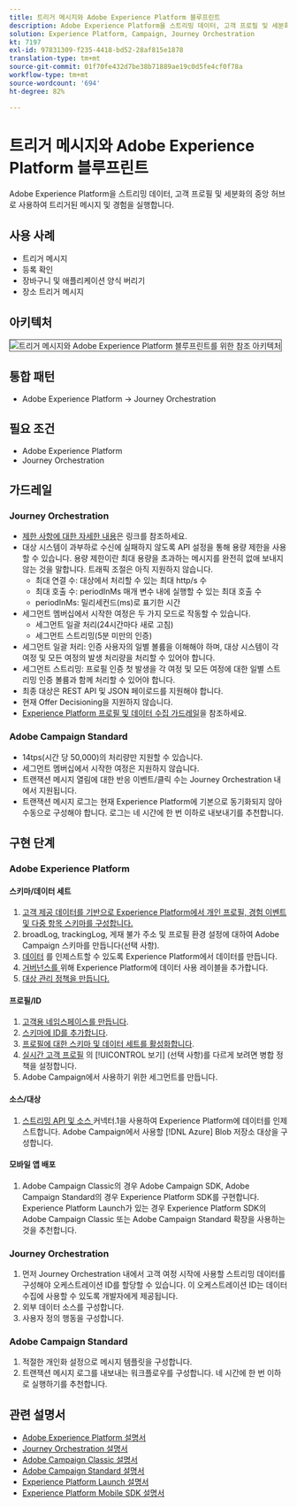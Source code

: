 ```yaml
---
title: 트리거 메시지와 Adobe Experience Platform 블루프린트
description: Adobe Experience Platform을 스트리밍 데이터, 고객 프로필 및 세분화의 중앙 허브로 사용하여 트리거된 메시지 및 경험을 실행합니다.
solution: Experience Platform, Campaign, Journey Orchestration
kt: 7197
exl-id: 97831309-f235-4418-bd52-28af815e1878
translation-type: tm+mt
source-git-commit: 01f70fe432d7be38b71889ae19c0d5fe4cf0f78a
workflow-type: tm+mt
source-wordcount: '694'
ht-degree: 82%

---
```


# 트리거 메시지와 Adobe Experience Platform 블루프린트

Adobe Experience Platform을 스트리밍 데이터, 고객 프로필 및 세분화의 중앙 허브로 사용하여 트리거된 메시지 및 경험을 실행합니다.

## 사용 사례

* 트리거 메시지
* 등록 확인
* 장바구니 및 애플리케이션 양식 버리기
* 장소 트리거 메시지

## 아키텍처

<img src="assets/triggered.svg" alt="트리거 메시지와 Adobe Experience Platform 블루프린트를 위한 참조 아키텍처" style="border:1px solid #4a4a4a" />

## 통합 패턴

* Adobe Experience Platform -> Journey Orchestration

## 필요 조건

* Adobe Experience Platform
* Journey Orchestration

## 가드레일

### Journey Orchestration

* [제한 사항에 대한 자세한 내용](https://experienceleague.adobe.com/docs/journeys/using/starting-with-journeys/limitations.html?lang=ko#starting-with-journeys)은 링크를 참조하세요.
* 대상 시스템이 과부하로 수신에 실패하지 않도록 API 설정을 통해 용량 제한을 사용할 수 있습니다. 용량 제한이란 최대 용량을 초과하는 메시지를 완전히 없애 보내지 않는 것을 말합니다. 트래픽 조절은 아직 지원하지 않습니다.
   * 최대 연결 수: 대상에서 처리할 수 있는 최대 http/s 수
   * 최대 호출 수: periodInMs 매개 변수 내에 실행할 수 있는 최대 호출 수
   * periodInMs: 밀리세컨드(ms)로 표기한 시간
* 세그먼트 멤버십에서 시작한 여정은 두 가지 모드로 작동할 수 있습니다.
   * 세그먼트 일괄 처리(24시간마다 새로 고침)
   * 세그먼트 스트리밍(5분 미만의 인증)
* 세그먼트 일괄 처리: 인증 사용자의 일별 볼륨을 이해해야 하며, 대상 시스템이 각 여정 및 모든 여정의 발생 처리량을 처리할 수 있어야 합니다.
* 세그먼트 스트리밍: 프로필 인증 첫 발생을 각 여정 및 모든 여정에 대한 일별 스트리밍 인증 볼륨과 함께 처리할 수 있어야 합니다.
* 최종 대상은 REST API 및 JSON 페이로드를 지원해야 합니다.
* 현재 Offer Decisioning을 지원하지 않습니다.
* [Experience Platform 프로필 및 데이터 수집 가드레일](https://experienceleague.adobe.com/docs/experience-platform/profile/guardrails.html?lang=ko)을 참조하세요.

### Adobe Campaign Standard

* 14tps(시간 당 50,000)의 처리량만 지원할 수 있습니다.
* 세그먼트 멤버십에서 시작한 여정은 지원하지 않습니다.
* 트랜잭션 메시지 열림에 대한 반응 이벤트/클릭 수는 Journey Orchestration 내에서 지원됩니다.
* 트랜잭션 메시지 로그는 현재 Experience Platform에 기본으로 동기화되지 않아 수동으로 구성해야 합니다. 로그는 네 시간에 한 번 이하로 내보내기를 추천합니다.


## 구현 단계

### Adobe Experience Platform

#### 스키마/데이터 세트

1. [고객 제공 데이터를 기반으로 Experience Platform에서 개인 프로필, 경험 이벤트 및 다중 항목 스키마를 구성합니다.](https://experienceleague.adobe.com/docs/platform-learn/tutorials/schemas/create-a-schema.html)
1. broadLog, trackingLog, 게재 불가 주소 및 프로필 환경 설정에 대하여 Adobe Campaign 스키마를 만듭니다(선택 사항).
1. [데이터](https://experienceleague.adobe.com/docs/platform-learn/tutorials/data-ingestion/create-datasets-and-ingest-data.html) 를 인제스트할 수 있도록 Experience Platform에서 데이터를 만듭니다.
1. [거버넌스를 ](https://experienceleague.adobe.com/docs/platform-learn/tutorials/data-governance/classify-data-using-governance-labels.html) 위해 Experience Platform에 데이터 사용 레이블을 추가합니다.
1. [대상 관리 정책을 만듭니다.](https://experienceleague.adobe.com/docs/platform-learn/tutorials/data-governance/create-data-usage-policies.html)

#### 프로필/ID

1. [고객용 네임스페이스를 만듭니다](https://experienceleague.adobe.com/docs/platform-learn/tutorials/identities/label-ingest-and-verify-identity-data.html).
1. [스키마에 ID를 추가합니다](https://experienceleague.adobe.com/docs/platform-learn/tutorials/identities/label-ingest-and-verify-identity-data.html).
1. [프로필에 대한 스키마 및 데이터 세트를 활성화합니다](https://experienceleague.adobe.com/docs/platform-learn/tutorials/profiles/bring-data-into-the-real-time-customer-profile.html).
1. [실시간 고객 프로필](https://experienceleague.adobe.com/docs/platform-learn/tutorials/profiles/create-merge-policies.html) 의  [!UICONTROL 보기] (선택 사항)를 다르게 보려면 병합 정책을 설정합니다.
1. Adobe Campaign에서 사용하기 위한 세그먼트를 만듭니다.

#### 소스/대상

1. [스트리밍 API 및 소스 ](https://experienceleague.adobe.com/?recommended=ExperiencePlatform-D-1-2020.1.dataingestion) 커넥터.1을 사용하여 Experience Platform에 데이터를 인제스트합니다. Adobe Campaign에서 사용할  [!DNL Azure] Blob 저장소 대상을 구성합니다.

#### 모바일 앱 배포

1. Adobe Campaign Classic의 경우 Adobe Campaign SDK, Adobe Campaign Standard의 경우 Experience Platform SDK를 구현합니다. Experience Platform Launch가 있는 경우 Experience Platform SDK의 Adobe Campaign Classic 또는 Adobe Campaign Standard 확장을 사용하는 것을 추천합니다.


### Journey Orchestration

1. 먼저 Journey Orchestration 내에서 고객 여정 시작에 사용할 스트리밍 데이터를 구성해야 오케스트레이션 ID를 할당할 수 있습니다. 이 오케스트레이션 ID는 데이터 수집에 사용할 수 있도록 개발자에게 제공됩니다.
1. 외부 데이터 소스를 구성합니다.
1. 사용자 정의 행동을 구성합니다.

### Adobe Campaign Standard

1. 적절한 개인화 설정으로 메시지 템플릿을 구성합니다.
1. 트랜잭션 메시지 로그를 내보내는 워크플로우를 구성합니다. 네 시간에 한 번 이하로 실행하기를 추천합니다.


## 관련 설명서

* [Adobe Experience Platform 설명서](https://experienceleague.adobe.com/docs/experience-platform.html?lang=ko)
* [Journey Orchestration 설명서](https://experienceleague.adobe.com/docs/journey-orchestration.html?lang=ko)
* [Adobe Campaign Classic 설명서](https://experienceleague.adobe.com/docs/campaign-classic.html?lang=ko)
* [Adobe Campaign Standard 설명서](https://experienceleague.adobe.com/docs/campaign-standard.html?lang=ko)
* [Experience Platform Launch 설명서](https://experienceleague.adobe.com/docs/launch.html?lang=ko)
* [Experience Platform Mobile SDK 설명서](https://experienceleague.adobe.com/docs/mobile.html?lang=ko)
